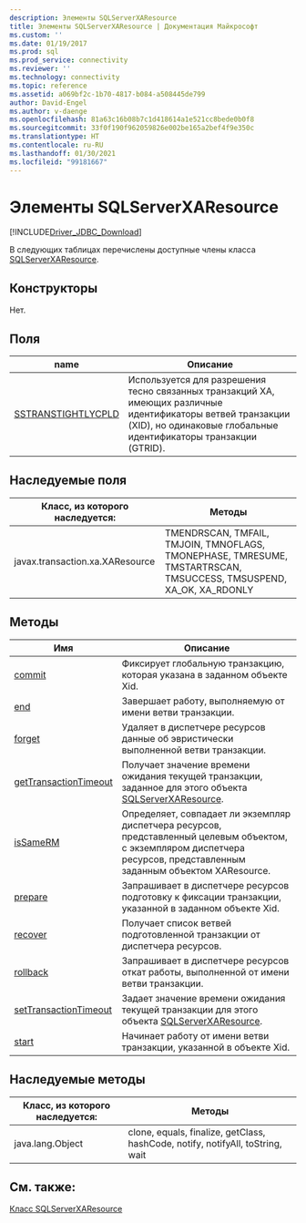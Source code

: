 ```yaml
---
description: Элементы SQLServerXAResource
title: Элементы SQLServerXAResource | Документация Майкрософт
ms.custom: ''
ms.date: 01/19/2017
ms.prod: sql
ms.prod_service: connectivity
ms.reviewer: ''
ms.technology: connectivity
ms.topic: reference
ms.assetid: a069bf2c-1b70-4817-b084-a508445de799
author: David-Engel
ms.author: v-daenge
ms.openlocfilehash: 81a63c16b08b7c1d418614a1e521cc8bede0b0f8
ms.sourcegitcommit: 33f0f190f962059826e002be165a2bef4f9e350c
ms.translationtype: HT
ms.contentlocale: ru-RU
ms.lasthandoff: 01/30/2021
ms.locfileid: "99181667"
---
```

# <a name="sqlserverxaresource-members"></a>Элементы SQLServerXAResource
[!INCLUDE[Driver_JDBC_Download](../../../includes/driver_jdbc_download.md)]

  В следующих таблицах перечислены доступные члены класса [SQLServerXAResource](../../../connect/jdbc/reference/sqlserverxaresource-class.md).  
  
## <a name="constructors"></a>Конструкторы  
 Нет.  
  
## <a name="fields"></a>Поля  
  
|name|Описание|  
|----------|-----------------|  
|[SSTRANSTIGHTLYCPLD](../../../connect/jdbc/reference/sstranstightlycpld-field-sqlserverxaresource.md)|Используется для разрешения тесно связанных транзакций XA, имеющих различные идентификаторы ветвей транзакции (XID), но одинаковые глобальные идентификаторы транзакции (GTRID).|  
  
## <a name="inherited-fields"></a>Наследуемые поля  
  
|Класс, из которого наследуется:|Методы|  
|---------------------------|-------------|  
|javax.transaction.xa.XAResource|TMENDRSCAN, TMFAIL, TMJOIN, TMNOFLAGS, TMONEPHASE, TMRESUME, TMSTARTRSCAN, TMSUCCESS, TMSUSPEND, XA_OK, XA_RDONLY|  
  
## <a name="methods"></a>Методы  
  
|Имя|Описание|  
|----------|-----------------|  
|[commit](../../../connect/jdbc/reference/commit-method-sqlserverxaresource.md)|Фиксирует глобальную транзакцию, которая указана в заданном объекте Xid.|  
|[end](../../../connect/jdbc/reference/end-method-sqlserverxaresource.md)|Завершает работу, выполняемую от имени ветви транзакции.|  
|[forget](../../../connect/jdbc/reference/forget-method-sqlserverxaresource.md)|Удаляет в диспетчере ресурсов данные об эвристически выполненной ветви транзакции.|  
|[getTransactionTimeout](../../../connect/jdbc/reference/gettransactiontimeout-method-sqlserverxaresource.md)|Получает значение времени ожидания текущей транзакции, заданное для этого объекта [SQLServerXAResource](../../../connect/jdbc/reference/sqlserverxaresource-class.md).|  
|[isSameRM](../../../connect/jdbc/reference/issamerm-method-sqlserverxaresource.md)|Определяет, совпадает ли экземпляр диспетчера ресурсов, представленный целевым объектом, с экземпляром диспетчера ресурсов, представленным заданным объектом XAResource.|  
|[prepare](../../../connect/jdbc/reference/prepare-method-sqlserverxaresource.md)|Запрашивает в диспетчере ресурсов подготовку к фиксации транзакции, указанной в заданном объекте Xid.|  
|[recover](../../../connect/jdbc/reference/recover-method-sqlserverxaresource.md)|Получает список ветвей подготовленной транзакции от диспетчера ресурсов.|  
|[rollback](../../../connect/jdbc/reference/rollback-method-sqlserverxaresource.md)|Запрашивает в диспетчере ресурсов откат работы, выполненной от имени ветви транзакции.|  
|[setTransactionTimeout](../../../connect/jdbc/reference/settransactiontimeout-method-sqlserverxaresource.md)|Задает значение времени ожидания текущей транзакции для этого объекта [SQLServerXAResource](../../../connect/jdbc/reference/sqlserverxaresource-class.md).|  
|[start](../../../connect/jdbc/reference/start-method-sqlserverxaresource.md)|Начинает работу от имени ветви транзакции, указанной в объекте Xid.|  
  
## <a name="inherited-methods"></a>Наследуемые методы  
  
|Класс, из которого наследуется:|Методы|  
|---------------------------|-------------|  
|java.lang.Object|clone, equals, finalize, getClass, hashCode, notify, notifyAll, toString, wait|  
  
## <a name="see-also"></a>См. также:  
 [Класс SQLServerXAResource](../../../connect/jdbc/reference/sqlserverxaresource-class.md)  
  
  
